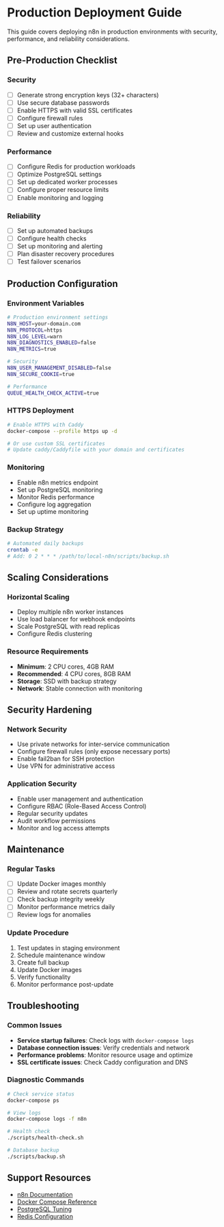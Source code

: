 # Production Deployment Guide

This guide covers deploying n8n in production environments with security, performance, and reliability considerations.

## Pre-Production Checklist

### Security

- [ ] Generate strong encryption keys (32+ characters)
- [ ] Use secure database passwords
- [ ] Enable HTTPS with valid SSL certificates
- [ ] Configure firewall rules
- [ ] Set up user authentication
- [ ] Review and customize external hooks

### Performance

- [ ] Configure Redis for production workloads
- [ ] Optimize PostgreSQL settings
- [ ] Set up dedicated worker processes
- [ ] Configure proper resource limits
- [ ] Enable monitoring and logging

### Reliability

- [ ] Set up automated backups
- [ ] Configure health checks
- [ ] Set up monitoring and alerting
- [ ] Plan disaster recovery procedures
- [ ] Test failover scenarios

## Production Configuration

### Environment Variables

```bash
# Production environment settings
N8N_HOST=your-domain.com
N8N_PROTOCOL=https
N8N_LOG_LEVEL=warn
N8N_DIAGNOSTICS_ENABLED=false
N8N_METRICS=true

# Security
N8N_USER_MANAGEMENT_DISABLED=false
N8N_SECURE_COOKIE=true

# Performance
QUEUE_HEALTH_CHECK_ACTIVE=true
```

### HTTPS Deployment

```bash
# Enable HTTPS with Caddy
docker-compose --profile https up -d

# Or use custom SSL certificates
# Update caddy/Caddyfile with your domain and certificates
```

### Monitoring

- Enable n8n metrics endpoint
- Set up PostgreSQL monitoring
- Monitor Redis performance
- Configure log aggregation
- Set up uptime monitoring

### Backup Strategy

```bash
# Automated daily backups
crontab -e
# Add: 0 2 * * * /path/to/local-n8n/scripts/backup.sh
```

## Scaling Considerations

### Horizontal Scaling

- Deploy multiple n8n worker instances
- Use load balancer for webhook endpoints
- Scale PostgreSQL with read replicas
- Configure Redis clustering

### Resource Requirements

- **Minimum**: 2 CPU cores, 4GB RAM
- **Recommended**: 4 CPU cores, 8GB RAM
- **Storage**: SSD with backup strategy
- **Network**: Stable connection with monitoring

## Security Hardening

### Network Security

- Use private networks for inter-service communication
- Configure firewall rules (only expose necessary ports)
- Enable fail2ban for SSH protection
- Use VPN for administrative access

### Application Security

- Enable user management and authentication
- Configure RBAC (Role-Based Access Control)
- Regular security updates
- Audit workflow permissions
- Monitor and log access attempts

## Maintenance

### Regular Tasks

- [ ] Update Docker images monthly
- [ ] Review and rotate secrets quarterly
- [ ] Check backup integrity weekly
- [ ] Monitor performance metrics daily
- [ ] Review logs for anomalies

### Update Procedure

1. Test updates in staging environment
2. Schedule maintenance window
3. Create full backup
4. Update Docker images
5. Verify functionality
6. Monitor performance post-update

## Troubleshooting

### Common Issues

- **Service startup failures**: Check logs with `docker-compose logs`
- **Database connection issues**: Verify credentials and network
- **Performance problems**: Monitor resource usage and optimize
- **SSL certificate issues**: Check Caddy configuration and DNS

### Diagnostic Commands

```bash
# Check service status
docker-compose ps

# View logs
docker-compose logs -f n8n

# Health check
./scripts/health-check.sh

# Database backup
./scripts/backup.sh
```

## Support Resources

- [n8n Documentation](https://docs.n8n.io/)
- [Docker Compose Reference](https://docs.docker.com/compose/)
- [PostgreSQL Tuning](https://wiki.postgresql.org/wiki/Tuning_Your_PostgreSQL_Server)
- [Redis Configuration](https://redis.io/topics/config)
